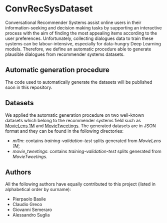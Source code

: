 # ConvRecSysDataset

Conversational Recommender Systems assist online users in their information-seeking and decision making tasks by supporting an interactive process with the aim of finding the most appealing items according to the user preferences. Unfortunately, collecting dialogues data to train these systems can be labour-intensive, especially for data-hungry Deep Learning models. Therefore, we define an automatic procedure able to generate plausible dialogues from recommender systems datasets.

## Automatic generation procedure

The code used to automatically generate the datasets will be published soon in this repository.

## Datasets

We applied the automatic generation procedure on two well-known datasets which belong to the recommender systems field such as [MovieLens 1M](http://grouplens.org/datasets/movielens/1m/) and [MovieTweetings](https://github.com/sidooms/MovieTweetings). The generated datasets are in JSON format and they can be found in the following directories:

- *ml1m*: contains *training-validation-test* splits generated from *MovieLens 1M*;
- *movie_tweetings*: contains *training-validation-test* splits generated from *MovieTweetings*.

## Authors

All the following authors have equally contributed to this project (listed in alphabetical order by surname):
- Pierpaolo Basile 
- Claudio Greco
- Giovanni Semeraro
- Alessandro Suglia
